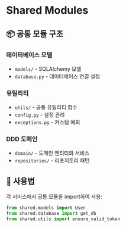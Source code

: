 # Shared Modules

## 📦 공통 모듈 구조

### 데이터베이스 모델
- `models/` - SQLAlchemy 모델
- `database.py` - 데이터베이스 연결 설정

### 유틸리티
- `utils/` - 공통 유틸리티 함수
- `config.py` - 설정 관리
- `exceptions.py` - 커스텀 예외

### DDD 도메인
- `domain/` - 도메인 엔티티와 서비스
- `repositories/` - 리포지토리 패턴

## 🔗 사용법

각 서비스에서 공통 모듈을 import하여 사용:

```python
from shared.models import User
from shared.database import get_db
from shared.utils import ensure_valid_token
```
